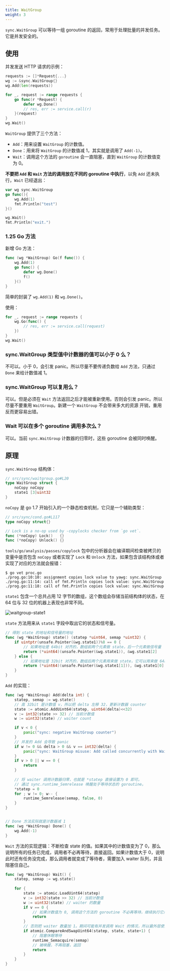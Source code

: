 ```yaml
---
title: WaitGroup
weight: 3
---
```


`sync.WaitGroup` 可以等待一组 goroutine 的返回，常用于处理批量的并发任务。它是并发安全的。

## 使用

并发发送 HTTP 请求的示例：

```go
requests := []*Request{...}
wg := &sync.WaitGroup{}
wg.Add(len(requests))

for _, request := range requests {
    go func(r *Request) {
        defer wg.Done()
        // res, err := service.call(r)
    }(request)
}
wg.Wait()
```

`WaitGroup` 提供了三个方法：

- `Add`：用来设置 `WaitGroup` 的计数值。
- `Done`：用来将 `WaitGroup` 的计数值减 1，其实就是调用了 `Add(-1)`。
- `Wait`：调用这个方法的 `goroutine` 会一直阻塞，直到 `WaitGroup` 的计数值变为 0。

**不要把 `Add` 和 `Wait` 方法的调用放在不同的 goroutine 中执行**，以免 `Add` 还未执行，`Wait` 已经退出：

```go
var wg sync.WaitGroup
go func(){
	wg.Add(1)
	fmt.Println("test")
}()

wg.Wait()
fmt.Println("exit.")
```

### 1.25 Go 方法

新增 Go 方法：

```go
func (wg *WaitGroup) Go(f func()) {
    wg.Add(1)
    go func() {
        defer wg.Done()
        f()
    }()
}
```

简单的封装了 `wg.Add(1)` 和 `wg.Done()`。

使用：

```go
for _, request := range requests {
    wg.Go(func() {
        // res, err := service.call(request)
    })
}
wg.Wait()
```

### sync.WaitGroup 类型值中计数器的值可以小于 0 么？

不可以。小于 0，会引发 panic。所以尽量不要传递负数给 `Add` 方法，只通过 `Done` 来给计数值减 1。

### sync.WaitGroup 可以复用么？

可以。但是必须在 `Wait` 方法返回之后才能被重新使用。否则会引发 panic。所以尽量不要重用 `WaitGroup`。新建一个 `WaitGroup` 不会带来多大的资源
开销，重用反而更容易出错。

### Wait 可以在多个 goroutine 调用多次么？

可以。当前 `sync.WaitGroup` 计数器的归零时，这些 goroutine 会被同时唤醒。

## 原理

`sync.WaitGroup` 结构体：

```go
// src/sync/waitgroup.go#L20
type WaitGroup struct {
	noCopy noCopy
	state1 [3]uint32
}
```

`noCopy` 是 go 1.7 开始引入的一个静态检查机制，它只是一个辅助类型：

```go
// src/sync/cond.go#L117
type noCopy struct{}

// Lock is a no-op used by -copylocks checker from `go vet`.
func (*noCopy) Lock()   {}
func (*noCopy) Unlock() {}
```

`tools/go/analysis/passes/copylock` 包中的分析器会在编译期间检查被拷贝的变量中是否包含 `noCopy` 或者实现了 `Lock` 和 `Unlock` 方法，如果包含该结构体或者实现了对应的方法就会报错：

```
$ go vet proc.go
./prog.go:10:10: assignment copies lock value to yawg: sync.WaitGroup
./prog.go:11:14: call of fmt.Println copies lock value: sync.WaitGroup
./prog.go:11:18: call of fmt.Println copies lock value: sync.WaitGroup
```

`state1` 包含一个总共占用 12 字节的数组，这个数组会存储当前结构体的状态，在 64 位与 32 位的机器上表现也非常不同。

![waitgroup-state1](https://raw.gitcode.com/shipengqi/illustrations/blobs/f44ac6b2eda5c6cefa556a6d1786b846b2b490f9/waitgroup-state1.png)

`state` 方法用来从 `state1` 字段中取出它的状态和信号量。

```go
// 得到 state 的地址和信号量的地址
func (wg *WaitGroup) state() (statep *uint64, semap *uint32) {
    if uintptr(unsafe.Pointer(&wg.state1))%8 == 0 {
        // 如果地址是 64bit 对齐的，数组前两个元素做 state，后一个元素做信号量
        return (*uint64)(unsafe.Pointer(&wg.state1)), &wg.state1[2]
    } else {
        // 如果地址是 32bit 对齐的，数组后两个元素用来做 state，它可以用来做 64bit 的原子操作，第一个元素 32bit 用来做信号量
        return (*uint64)(unsafe.Pointer(&wg.state1[1])), &wg.state1[0]
    }
}
```

`Add` 的实现：

```go
func (wg *WaitGroup) Add(delta int) {
    statep, semap := wg.state()
    // 高 32bit 是计数值 v，所以把 delta 左移 32，更新计数器 counter
    state := atomic.AddUint64(statep, uint64(delta)<<32)
    v := int32(state >> 32) // 当前计数值
    w := uint32(state) // waiter count

    if v < 0 {
        panic("sync: negative WaitGroup counter")
    }
	// 并发的 Add 会导致 panic
    if w != 0 && delta > 0 && v == int32(delta) {
        panic("sync: WaitGroup misuse: Add called concurrently with Wait")
    }
    if v > 0 || w == 0 {
        return
    }
	
    // 将 waiter 调用计数器归零，也就是 *statep 直接设置为 0 即可。
	// 通过 sync.runtime_Semrelease 唤醒处于等待状态的 goroutine。
    *statep = 0
    for ; w != 0; w-- {
        runtime_Semrelease(semap, false, 0)
    }
}


// Done 方法实际就是计数器减 1
func (wg *WaitGroup) Done() {
    wg.Add(-1)
}
```

`Wait` 方法的实现逻辑：不断检查 state 的值。如果其中的计数值变为了 0，那么说明所有的任务已完成，调用者不必再等待，直接返回。如果计数值大于 0，说明此时还有任务没完成，那么调用者就变成了等待者，需要加入 waiter 队列，并且阻塞住自己。

```go
func (wg *WaitGroup) Wait() {
    statep, semap := wg.state()
    
    for {
        state := atomic.LoadUint64(statep)
        v := int32(state >> 32) // 当前计数值
        w := uint32(state) // waiter 的数量
        if v == 0 {
            // 如果计数值为 0, 调用这个方法的 goroutine 不必再等待，继续执行它后面的逻辑即可
            return
        }
        // 否则把 waiter 数量加 1。期间可能有并发调用 Wait 的情况，所以最外层使用了一个 for 循环
        if atomic.CompareAndSwapUint64(statep, state, state+1) {
            // 阻塞休眠等待
            runtime_Semacquire(semap)
            // 被唤醒，不再阻塞，返回
            return
        }
    }
}
```
